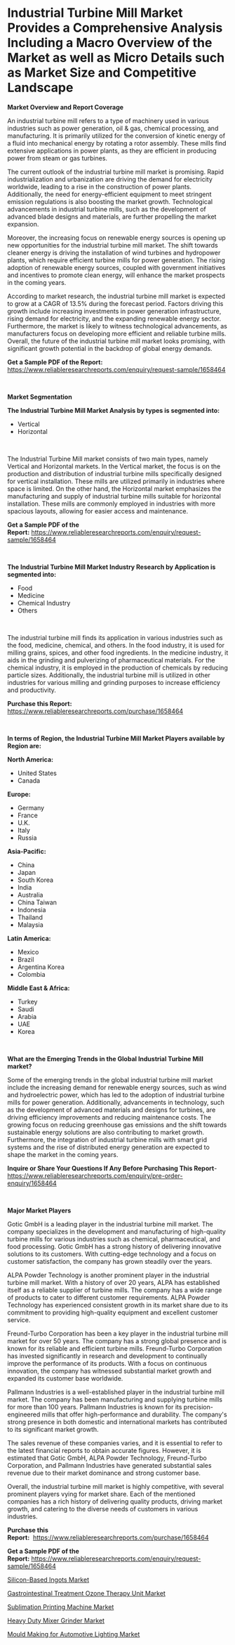 <p><h1>Industrial Turbine Mill Market Provides a Comprehensive Analysis Including a Macro Overview of the Market as well as Micro Details such as Market Size and Competitive Landscape</h1></p><p><strong>Market Overview and Report Coverage</strong></p>
<p><p>An industrial turbine mill refers to a type of machinery used in various industries such as power generation, oil & gas, chemical processing, and manufacturing. It is primarily utilized for the conversion of kinetic energy of a fluid into mechanical energy by rotating a rotor assembly. These mills find extensive applications in power plants, as they are efficient in producing power from steam or gas turbines.</p><p>The current outlook of the industrial turbine mill market is promising. Rapid industrialization and urbanization are driving the demand for electricity worldwide, leading to a rise in the construction of power plants. Additionally, the need for energy-efficient equipment to meet stringent emission regulations is also boosting the market growth. Technological advancements in industrial turbine mills, such as the development of advanced blade designs and materials, are further propelling the market expansion.</p><p>Moreover, the increasing focus on renewable energy sources is opening up new opportunities for the industrial turbine mill market. The shift towards cleaner energy is driving the installation of wind turbines and hydropower plants, which require efficient turbine mills for power generation. The rising adoption of renewable energy sources, coupled with government initiatives and incentives to promote clean energy, will enhance the market prospects in the coming years.</p><p>According to market research, the industrial turbine mill market is expected to grow at a CAGR of 13.5% during the forecast period. Factors driving this growth include increasing investments in power generation infrastructure, rising demand for electricity, and the expanding renewable energy sector. Furthermore, the market is likely to witness technological advancements, as manufacturers focus on developing more efficient and reliable turbine mills. Overall, the future of the industrial turbine mill market looks promising, with significant growth potential in the backdrop of global energy demands.</p></p>
<p><strong>Get a Sample PDF of the Report:</strong> <a href="https://www.reliableresearchreports.com/enquiry/request-sample/1658464">https://www.reliableresearchreports.com/enquiry/request-sample/1658464</a></p>
<p>&nbsp;</p>
<p><strong>Market Segmentation</strong></p>
<p><strong>The Industrial Turbine Mill Market Analysis by types is segmented into:</strong></p>
<p><ul><li>Vertical</li><li>Horizontal</li></ul></p>
<p>&nbsp;</p>
<p><p>The Industrial Turbine Mill market consists of two main types, namely Vertical and Horizontal markets. In the Vertical market, the focus is on the production and distribution of industrial turbine mills specifically designed for vertical installation. These mills are utilized primarily in industries where space is limited. On the other hand, the Horizontal market emphasizes the manufacturing and supply of industrial turbine mills suitable for horizontal installation. These mills are commonly employed in industries with more spacious layouts, allowing for easier access and maintenance.</p></p>
<p><strong>Get a Sample PDF of the Report:</strong>&nbsp;<a href="https://www.reliableresearchreports.com/enquiry/request-sample/1658464">https://www.reliableresearchreports.com/enquiry/request-sample/1658464</a></p>
<p>&nbsp;</p>
<p><strong>The Industrial Turbine Mill Market Industry Research by Application is segmented into:</strong></p>
<p><ul><li>Food</li><li>Medicine</li><li>Chemical Industry</li><li>Others</li></ul></p>
<p>&nbsp;</p>
<p><p>The industrial turbine mill finds its application in various industries such as the food, medicine, chemical, and others. In the food industry, it is used for milling grains, spices, and other food ingredients. In the medicine industry, it aids in the grinding and pulverizing of pharmaceutical materials. For the chemical industry, it is employed in the production of chemicals by reducing particle sizes. Additionally, the industrial turbine mill is utilized in other industries for various milling and grinding purposes to increase efficiency and productivity.</p></p>
<p><strong>Purchase this Report:</strong>&nbsp; <a href="https://www.reliableresearchreports.com/purchase/1658464">https://www.reliableresearchreports.com/purchase/1658464</a></p>
<p>&nbsp;</p>
<p><strong>In terms of Region, the Industrial Turbine Mill Market Players available by Region are:</strong></p>
<p>
    <p> <strong> North America: </strong>
        <ul>
            <li>United States</li>
            <li>Canada</li>
        </ul>
        </p> 
    <p> <strong> Europe: </strong>
        <ul>
            <li>Germany</li>
            <li>France</li>
            <li>U.K.</li>
            <li>Italy</li>
            <li>Russia</li>
        </ul>
        </p> 
    <p> <strong> Asia-Pacific: </strong>
        <ul>
            <li>China</li>
            <li>Japan</li>
            <li>South Korea</li>
            <li>India</li>
            <li>Australia</li>
            <li>China Taiwan</li>
            <li>Indonesia</li>
            <li>Thailand</li>
            <li>Malaysia</li>
        </ul>
        </p> 
    <p> <strong> Latin America: </strong>
        <ul>
            <li>Mexico</li>
            <li>Brazil</li>
            <li>Argentina Korea</li>
            <li>Colombia</li>
        </ul>
        </p> 
    <p> <strong> Middle East & Africa: </strong>
        <ul>
            <li>Turkey</li>
            <li>Saudi</li>
            <li>Arabia</li>
            <li>UAE</li>
            <li>Korea</li>
        </ul>
    </p>
    </p>
<p>&nbsp;</p>
<p><strong>What are the Emerging Trends in the Global Industrial Turbine Mill market?</strong></p>
<p><p>Some of the emerging trends in the global industrial turbine mill market include the increasing demand for renewable energy sources, such as wind and hydroelectric power, which has led to the adoption of industrial turbine mills for power generation. Additionally, advancements in technology, such as the development of advanced materials and designs for turbines, are driving efficiency improvements and reducing maintenance costs. The growing focus on reducing greenhouse gas emissions and the shift towards sustainable energy solutions are also contributing to market growth. Furthermore, the integration of industrial turbine mills with smart grid systems and the rise of distributed energy generation are expected to shape the market in the coming years.</p></p>
<p><strong>Inquire or Share Your Questions If Any Before Purchasing This Report</strong>- <a href="https://www.reliableresearchreports.com/enquiry/pre-order-enquiry/1658464">https://www.reliableresearchreports.com/enquiry/pre-order-enquiry/1658464</a></p>
<p>&nbsp;</p>
<p><strong>Major Market Players</strong></p>
<p><p>Gotic GmbH is a leading player in the industrial turbine mill market. The company specializes in the development and manufacturing of high-quality turbine mills for various industries such as chemical, pharmaceutical, and food processing. Gotic GmbH has a strong history of delivering innovative solutions to its customers. With cutting-edge technology and a focus on customer satisfaction, the company has grown steadily over the years.</p><p>ALPA Powder Technology is another prominent player in the industrial turbine mill market. With a history of over 20 years, ALPA has established itself as a reliable supplier of turbine mills. The company has a wide range of products to cater to different customer requirements. ALPA Powder Technology has experienced consistent growth in its market share due to its commitment to providing high-quality equipment and excellent customer service.</p><p>Freund-Turbo Corporation has been a key player in the industrial turbine mill market for over 50 years. The company has a strong global presence and is known for its reliable and efficient turbine mills. Freund-Turbo Corporation has invested significantly in research and development to continually improve the performance of its products. With a focus on continuous innovation, the company has witnessed substantial market growth and expanded its customer base worldwide.</p><p>Pallmann Industries is a well-established player in the industrial turbine mill market. The company has been manufacturing and supplying turbine mills for more than 100 years. Pallmann Industries is known for its precision-engineered mills that offer high-performance and durability. The company's strong presence in both domestic and international markets has contributed to its significant market growth.</p><p>The sales revenue of these companies varies, and it is essential to refer to the latest financial reports to obtain accurate figures. However, it is estimated that Gotic GmbH, ALPA Powder Technology, Freund-Turbo Corporation, and Pallmann Industries have generated substantial sales revenue due to their market dominance and strong customer base.</p><p>Overall, the industrial turbine mill market is highly competitive, with several prominent players vying for market share. Each of the mentioned companies has a rich history of delivering quality products, driving market growth, and catering to the diverse needs of customers in various industries.</p></p>
<p><strong>Purchase this Report:</strong>&nbsp;&nbsp;<a href="https://www.reliableresearchreports.com/purchase/1658464">https://www.reliableresearchreports.com/purchase/1658464</a></p>
<p></p>
<p><strong>Get a Sample PDF of the Report:</strong>&nbsp;<a href="https://www.reliableresearchreports.com/enquiry/request-sample/1658464">https://www.reliableresearchreports.com/enquiry/request-sample/1658464</a></p>
<p><p><a href="https://www.linkedin.com/pulse/silicon-based-ingots-market-share-amp-new-trends-analysis/">Silicon-Based Ingots Market</a></p><p><a href="https://www.linkedin.com/pulse/gastrointestinal-treatment-ozone-therapy-unit-market-insights/">Gastrointestinal Treatment Ozone Therapy Unit Market</a></p><p><a href="https://medium.com/@rameshramurp23/sublimation-printing-machine-market-size-growth-forecast-2023-2030-6105baeb4911">Sublimation Printing Machine Market</a></p><p><a href="https://medium.com/@adityalohrp23/heavy-duty-mixer-grinder-market-size-growth-forecast-2023-2030-aa8fedb92bb2">Heavy Duty Mixer Grinder Market</a></p><p><a href="https://www.linkedin.com/pulse/mould-making-automotive-lighting-market-size-share-global/">Mould Making for Automotive Lighting Market</a></p></p>